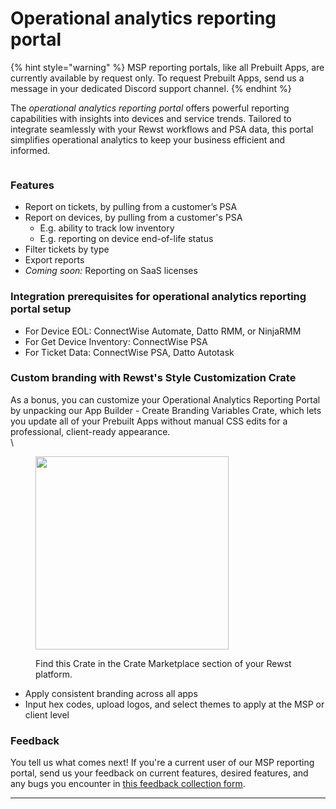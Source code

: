 # Operational analytics reporting portal

{% hint style="warning" %}
MSP reporting portals, like all Prebuilt Apps, are currently available by request only. To request Prebuilt Apps, send us a message in your dedicated Discord support channel.
{% endhint %}

The _operational analytics reporting portal_ offers powerful reporting capabilities with insights into devices and service trends. Tailored to integrate seamlessly with your Rewst workflows and PSA data, this portal simplifies operational analytics to keep your business efficient and informed.

<figure><img src="../../../.gitbook/assets/image (34).png" alt=""><figcaption></figcaption></figure>

### Features

* Report on tickets, by pulling from a customer’s PSA
* Report on devices, by pulling from a customer's PSA
  * E.g. ability to track low inventory
  * E.g. reporting on device end-of-life status
* Filter tickets by type
* Export reports
* _Coming soon:_ Reporting on SaaS licenses

### Integration prerequisites for operational analytics reporting portal setup

* For Device EOL: ConnectWise Automate, Datto RMM, or NinjaRMM
* For Get Device Inventory: ConnectWise PSA
* For Ticket Data: ConnectWise PSA, Datto Autotask

### Custom branding with Rewst's Style Customization Crate

As a bonus, you can customize your Operational Analytics Reporting Portal by unpacking our App Builder - Create Branding Variables Crate, which lets you update all of your Prebuilt Apps without manual CSS edits for a professional, client-ready appearance.\
\


<figure><img src="../../../.gitbook/assets/Screenshot 2025-08-08 at 4.40.40 PM.png" alt="" width="309"><figcaption><p>Find this Crate in the Crate Marketplace section of your Rewst platform.</p></figcaption></figure>

* Apply consistent branding across all apps
* Input hex codes, upload logos, and select themes to apply at the MSP or client level

### Feedback

You tell us what comes next! If you're a current user of our MSP reporting portal, send us your feedback on current features, desired features, and any bugs you encounter in [this feedback collection form](https://forms.office.com/Pages/ResponsePage.aspx?id=VtqdWutbQEiD4Zr8GtojiJFelL-3rz1JvOPdoNrnRFRUNTg4VEdSUEdCS0c2TTU4U0tOVFBXR0ZCOC4u\&origin=Invitation\&channel=0).



***
